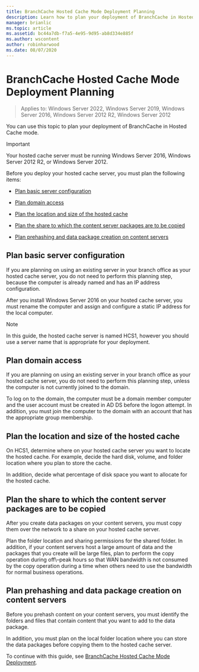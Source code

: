 ```yaml
---
title: BranchCache Hosted Cache Mode Deployment Planning
description: Learn how to plan your deployment of BranchCache in Hosted Cache mode.
manager: brianlic
ms.topic: article
ms.assetid: bc44a7db-f7a5-4e95-9d95-ab8d334e885f
ms.author: wscontent
author: robinharwood
ms.date: 08/07/2020
---
```


# BranchCache Hosted Cache Mode Deployment Planning

>Applies to: Windows Server 2022, Windows Server 2019, Windows Server 2016, Windows Server 2012 R2, Windows Server 2012

You can use this topic to plan your deployment of BranchCache in Hosted Cache mode.

>[!IMPORTANT]
>Your hosted cache server must be running Windows Server 2016, Windows Server 2012 R2, or Windows Server 2012.

Before you deploy your hosted cache server, you must plan the following items:

- [Plan basic server configuration](#bkmk_basic)

- [Plan domain access](#bkmk_domain)

- [Plan the location and size of the hosted cache](#bkmk_cachelocation)

- [Plan the share to which the content server packages are to be copied](#bkmk_package)

- [Plan prehashing and data package creation on content servers](#bkmk_prehash)

## <a name="bkmk_basic"></a>Plan basic server configuration

If you are planning on using an existing server in your branch office as your hosted cache server, you do not need to perform this planning step, because the computer is already named and has an IP address configuration.

After you install Windows Server 2016 on your hosted cache server, you must rename the computer and assign and configure a static IP address for the local computer.

>[!NOTE]
>In this guide, the hosted cache server is named HCS1, however you should use a server name that is appropriate for your deployment.

## <a name="bkmk_domain"></a>Plan domain access

If you are planning on using an existing server in your branch office as your hosted cache server, you do not need to perform this planning step, unless the computer is not currently joined to the domain.

To log on to the domain, the computer must be a domain member computer and the user account must be created in AD DS before the logon attempt. In addition, you must join the computer to the domain with an account that has the appropriate group membership.

## <a name="bkmk_cachelocation"></a>Plan the location and size of the hosted cache

On HCS1, determine where on your hosted cache server you want to locate the hosted cache. For example, decide the hard disk, volume, and folder location where you plan to store the cache.

In addition, decide what percentage of disk space you want to allocate for the hosted cache.

## <a name="bkmk_package"></a>Plan the share to which the content server packages are to be copied

After you create data packages on your content servers, you must copy them over the network to a share on your hosted cache server.

Plan the folder location and sharing permissions for the shared folder. In addition, if your content servers host a large amount of data and the packages that you create will be large files, plan to perform the copy operation during off\–peak hours so that WAN bandwidth is not consumed by the copy operation during a time when others need to use the bandwidth for normal business operations.

## <a name="bkmk_prehash"></a>Plan prehashing and data package creation on content servers

Before you prehash content on your content servers, you must identify the folders and files that contain content that you want to add to the data package.

In addition, you must plan on the local folder location where you can store the data packages before copying them to the hosted cache server.

To continue with this guide, see [BranchCache Hosted Cache Mode Deployment](4-Bc-Hcm-Deployment.md).
